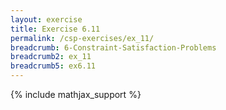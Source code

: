 ```yaml
---
layout: exercise
title: Exercise 6.11
permalink: /csp-exercises/ex_11/
breadcrumb: 6-Constraint-Satisfaction-Problems
breadcrumb2: ex_11
breadcrumb5: ex6.11
---
```


{% include mathjax_support %}

